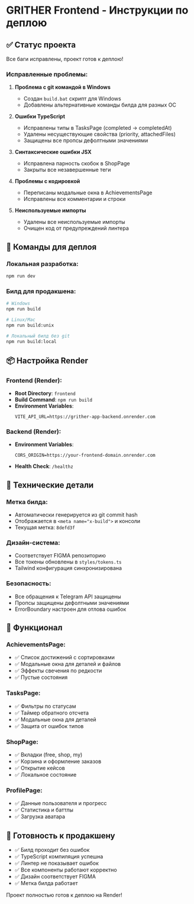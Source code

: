 # GRITHER Frontend - Инструкции по деплою

## ✅ Статус проекта

Все баги исправлены, проект готов к деплою!

### Исправленные проблемы:

1. **Проблема с git командой в Windows**
   - Создан `build.bat` скрипт для Windows
   - Добавлены альтернативные команды билда для разных ОС

2. **Ошибки TypeScript**
   - Исправлены типы в TasksPage (completed → completedAt)
   - Удалены несуществующие свойства (priority, attachedFiles)
   - Защищены все пропсы дефолтными значениями

3. **Синтаксические ошибки JSX**
   - Исправлена парность скобок в ShopPage
   - Закрыты все незавершенные теги

4. **Проблемы с кодировкой**
   - Переписаны модальные окна в AchievementsPage
   - Исправлены все комментарии и строки

5. **Неиспользуемые импорты**
   - Удалены все неиспользуемые импорты
   - Очищен код от предупреждений линтера

## 🚀 Команды для деплоя

### Локальная разработка:
```bash
npm run dev
```

### Билд для продакшена:
```bash
# Windows
npm run build

# Linux/Mac
npm run build:unix

# Локальный билд без git
npm run build:local
```

## 📦 Настройка Render

### Frontend (Render):
- **Root Directory**: `frontend`
- **Build Command**: `npm run build`
- **Environment Variables**:
  ```
  VITE_API_URL=https://grither-app-backend.onrender.com
  ```

### Backend (Render):
- **Environment Variables**:
  ```
  CORS_ORIGIN=https://your-frontend-domain.onrender.com
  ```
- **Health Check**: `/healthz`

## 🔧 Технические детали

### Метка билда:
- Автоматически генерируется из git commit hash
- Отображается в `<meta name="x-build">` и консоли
- Текущая метка: `8defd3f`

### Дизайн-система:
- Соответствует FIGMA репозиторию
- Все токены обновлены в `styles/tokens.ts`
- Tailwind конфигурация синхронизирована

### Безопасность:
- Все обращения к Telegram API защищены
- Пропсы защищены дефолтными значениями
- ErrorBoundary настроен для отлова ошибок

## 📱 Функционал

### AchievementsPage:
- ✅ Список достижений с сортировками
- ✅ Модальные окна для деталей и файлов
- ✅ Эффекты свечения по редкости
- ✅ Пустые состояния

### TasksPage:
- ✅ Фильтры по статусам
- ✅ Таймер обратного отсчета
- ✅ Модальные окна для деталей
- ✅ Защита от ошибок типов

### ShopPage:
- ✅ Вкладки (free, shop, my)
- ✅ Корзина и оформление заказов
- ✅ Открытие кейсов
- ✅ Локальное состояние

### ProfilePage:
- ✅ Данные пользователя и прогресс
- ✅ Статистика и баттлы
- ✅ Загрузка аватара

## 🎯 Готовность к продакшену

- ✅ Билд проходит без ошибок
- ✅ TypeScript компиляция успешна
- ✅ Линтер не показывает ошибок
- ✅ Все компоненты работают корректно
- ✅ Дизайн соответствует FIGMA
- ✅ Метка билда работает

Проект полностью готов к деплою на Render!
